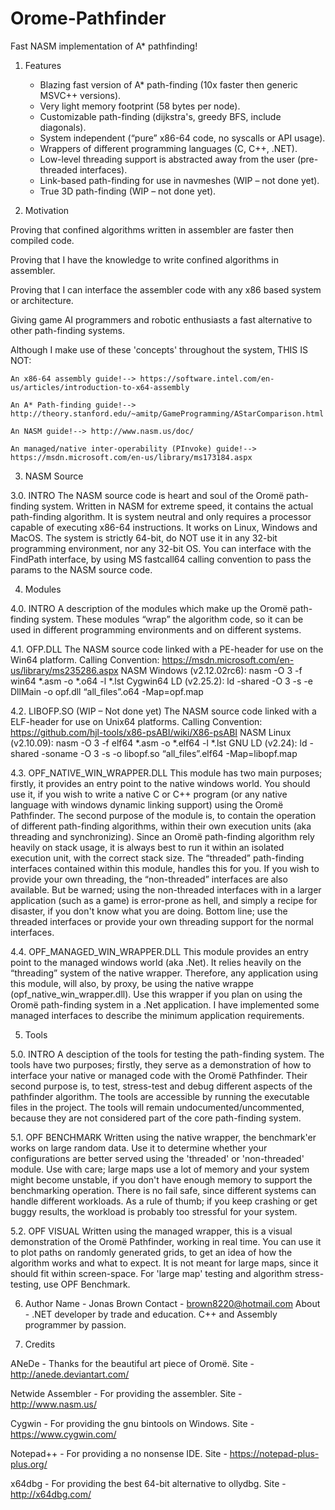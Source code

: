 # Orome-Pathfinder
Fast NASM implementation of A* pathfinding!

1. Features
 
   - Blazing fast version of A* path-finding (10x faster then generic MSVC++ versions).
   - Very light memory footprint (58 bytes per node).
   - Customizable path-finding (dijkstra's, greedy BFS, include diagonals).
   - System independent (“pure” x86-64 code, no syscalls or API usage).
   - Wrappers of different programming languages (C, C++, .NET).
   - Low-level threading support is abstracted away from the user (pre-threaded interfaces).
   - Link-based path-finding for use in navmeshes (WIP – not done yet).
   - True 3D path-finding  (WIP – not done yet).

2. Motivation
 
  Proving that confined algorithms written in assembler are faster then compiled code.

  Proving that I have the knowledge to write confined algorithms in assembler.

  Proving that I can interface the assembler code with any x86 based system or architecture.

  Giving game AI programmers and robotic enthusiasts a fast alternative to other path-finding systems.

  Although I make use of these 'concepts' throughout the system, THIS IS NOT:

    An x86-64 assembly guide!--> https://software.intel.com/en-us/articles/introduction-to-x64-assembly

    An A* Path-finding guide!--> http://theory.stanford.edu/~amitp/GameProgramming/AStarComparison.html

    An NASM guide!--> http://www.nasm.us/doc/

    An managed/native inter-operability (PInvoke) guide!--> https://msdn.microsoft.com/en-us/library/ms173184.aspx

3. NASM Source
 
 3.0. INTRO
  The NASM source code is heart and soul of the Oromë path-finding system. Written in NASM for extreme speed, it contains the actual   path-finding algorithm. It is system neutral and only requires a processor capable of executing x86-64 instructions. It works on Linux, Windows and MacOS. The system is strictly 64-bit, do NOT use it in any 32-bit programming environment, nor any 32-bit OS. You can interface with the FindPath interface, by using MS fastcall64 calling convention to pass the params to the NASM source code.

4. Modules
 
 4.0. INTRO
  A description of the modules which make up the Oromë path-finding system. These modules “wrap” the algorithm code, so it can be used in different programming environments and on different systems.

 4.1. OFP.DLL
 The  NASM source code linked with a PE-header for use on the Win64 platform.
 Calling Convention: https://msdn.microsoft.com/en-us/library/ms235286.aspx 
 NASM Windows (v2.12.02rc6): nasm -O 3 -f win64 *.asm -o *.o64 -l *.lst 
 Cygwin64 LD (v2.25.2): ld -shared -O 3 -s -e DllMain -o opf.dll “all_files”.o64 -Map=opf.map

 4.2. LIBOFP.SO
 (WIP – Not done yet) The NASM source code linked with a ELF-header for use on Unix64 platforms. 
 Calling Convention: https://github.com/hjl-tools/x86-psABI/wiki/X86-psABI
 NASM Linux (v2.10.09): nasm -O 3 -f elf64 *.asm -o *.elf64 -l *.lst
 GNU LD (v2.24): ld -shared -soname -O 3 -s -o libopf.so “all_files”.elf64 -Map=libopf.map

 4.3. OPF_NATIVE_WIN_WRAPPER.DLL 
  This module has two main purposes; firstly, it provides an entry point to the native windows world. You should use it, if you wish to write a native C or C++ program (or any native language with windows dynamic linking support) using the Oromë Pathfinder. The second purpose of the module is, to contain the operation of different path-finding algorithms, within their own execution units (aka threading and synchronizing). Since an Oromë path-finding algorithm rely heavily on stack usage, it is always best to run it within an isolated execution unit, with the correct stack size. The “threaded” path-finding interfaces contained within this module, handles this for you. If you wish to provide your own threading, the “non-threaded” interfaces are also available. But be warned; using the non-threaded interfaces with in a larger application (such as a game) is error-prone as hell, and simply a recipe for disaster, if you don't know what you are doing. Bottom line; use the threaded interfaces or provide your own threading support for the normal interfaces.

 4.4. OPF_MANAGED_WIN_WRAPPER.DLL 
  This module provides an entry point to the managed windows world (aka .Net). It relies heavily on the “threading” system of  the native wrapper. Therefore, any application using this module, will also, by proxy, be using the native wrappe (opf_native_win_wrapper.dll). Use this wrapper if you plan on using the Oromë path-finding system in a .Net application. I have implemented some managed interfaces to describe the minimum application requirements. 
  

5. Tools
 
 5.0. INTRO
  A desciption of the tools for testing the path-finding system. The tools have two purposes; firstly, they serve as a demonstration of how to interface your native or managed code with the Oromë Pathfinder. Their second purpose is, to test, stress-test and debug different aspects of the pathfinder algorithm. The tools are accessible by running the executable files in the project. The tools will remain undocumented/uncommented, because they are not considered part of the core path-finding system.

 5.1. OPF BENCHMARK
  Written using the native wrapper, the benchmark'er works on large random data. Use it to determine whether your configurations are better served using the 'threaded' or 'non-threaded' module. Use with care; large maps use a lot of memory and your system might become unstable, if you don't have enough memory to support the benchmarking operation. There is no fail safe, since different systems can handle different workloads. As a rule of thumb; if you keep crashing or get buggy results, the workload is probably too stressful for your system.

 5.2. OPF VISUAL
  Written using the managed wrapper, this is a visual demonstration of the Oromë Pathfinder, working in real time. You can use it to plot paths on randomly generated grids, to get an idea of how the algorithm works and what to expect. It is not meant for large maps, since it should fit within screen-space. For 'large map' testing and algorithm stress-testing, use OPF Benchmark.

6. Author
  Name - Jonas Brown
  Contact - brown8220@hotmail.com
  About - .NET developer by trade and education. C++ and Assembly programmer by passion. 

7. Credits
 
 ANeDe - Thanks for the beautiful art piece of Oromë.
  Site - http://anede.deviantart.com/

 Netwide Assembler - For providing the assembler.
  Site - http://www.nasm.us/

 Cygwin - For providing the gnu bintools on Windows.
  Site - https://www.cygwin.com/

 Notepad++ - For providing a no nonsense IDE.
  Site -  https://notepad-plus-plus.org/

 x64dbg - For providing the best 64-bit alternative to ollydbg.
  Site - http://x64dbg.com/
